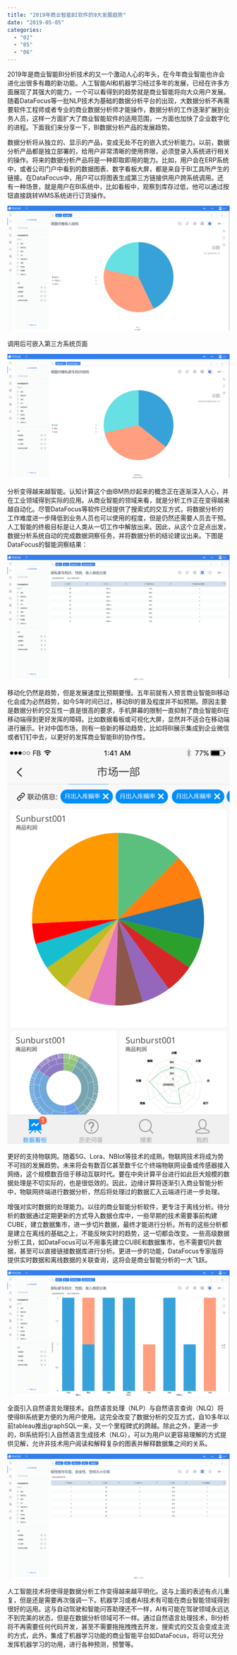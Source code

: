 ```yaml
---
title: "2019年商业智能BI软件的9大发展趋势"
date: "2019-05-05"
categories: 
  - "02"
  - "05"
  - "06"
---
```


2019年是商业智能BI分析技术的又一个激动人心的年头，在今年商业智能也许会进化出很多有趣的新功能。人工智能AI和机器学习经过多年的发展，已经在许多方面展现了其强大的能力，一个可以看得到的趋势就是商业智能将向大众用户发展。随着DataFocus等一批NLP技术为基础的数据分析平台的出现，大数据分析不再需要软件工程师或者专业的商业数据分析师才能操作，数据分析的工作逐渐扩展到业务人员，这样一方面扩大了商业智能软件的适用范围，一方面也加快了企业数字化的进程。下面我们来分享一下，BI数据分析产品的发展趋势。

数据分析将从独立的、显示的产品，变成无处不在的嵌入式分析能力。以前，数据分析产品都是独立部署的，给用户非常清晰的使用界限，必须登录入系统进行相关的操作。将来的数据分析产品将是一种即取即用的能力。比如，用户会在ERP系统中，或者公司门户中看到的数据图表、数字看板大屏，都是来自于BI工具所产生的链接。在DataFocus中，用户可以将图表生成第三方链接供用户跨系统调用。还有一种场景，就是用户在BI系统中，比如看板中，观察到库存过低，他可以通过按钮直接跳转WMS系统进行订货操作。

![](images/word-image-5.png)

调用后可嵌入第三方系统页面

![](images/word-image-6.png)

分析变得越来越智能。认知计算这个由IBM热炒起来的概念正在逐渐深入人心，并在工业领域得到实际的应用。从商业智能的领域来看，就是分析工作正在变得越来越自动化。尽管DataFocus等软件已经提供了搜索式的交互方式，将数据分析的工作难度进一步降低到业务人员也可以使用的程度，但是仍然还需要人员去干预。人工智能的终极目标是让人类从一切工作中解放出来。因此，从这个立足点出发，数据分析系统自动的完成数据洞察任务，并将数据分析的结论建议出来。下图是DataFocus的智能洞察结果：

![](images/word-image-7.png)

移动化仍然是趋势，但是发展速度比预期要慢。五年前就有人预言商业智能BI移动化会成为必然趋势，如今5年时间已过，移动BI的普及程度并不如预期。原因主要是数据分析的交互性一直是很高的要求，手机屏幕的限制一直抑制了商业智能BI在移动端得到更好发挥的障碍。比如数据看板或可视化大屏，显然并不适合在移动端进行展示。针对中国市场，则有一些新的移动趋势，比如将BI展示集成到企业微信或者钉钉中去，以更好的发挥商业智能BI的协作性。

![6-2](images/6-2-1.png)

更好的支持物联网。随着5G、Lora、NBIot等技术的成熟，物联网技术将成为势不可挡的发展趋势。未来将会有数百亿甚至数千亿个终端物联网设备或传感器接入网络，这个规模数百倍于移动互联时代。要在中央计算平台进行如此巨大规模的数据处理是不切实际的，也是很低效的。因此，边缘计算将逐渐引入商业智能分析中，物联网终端进行数据分析，然后将处理过的数据汇入云端进行进一步处理。

增强对实时数据的处理能力。以往的商业智能分析软件，更专注于离线分析。待分析的数据通过定期更新的方式导入数据仓库中，一些早期的技术需要事前构建CUBE，建立数据集市，进一步切片数据，最终才能进行分析。所有的这些分析都是建立在离线的基础之上，不能反映实时的趋势，这一切都会改变。一些高级数据分析工具，如DataFocus可以不用事先建立CUBE和数据集市，也不需要切片数据，甚至可以直接链接数据库进行分析。更进一步的功能，DataFocus专家版将提供实时数据和离线数据的关联查询，这将会是商业智能分析的一大飞跃。

![](images/word-image-8.png)

全面引入自然语言处理技术。自然语言处理（NLP）与自然语言查询（NLQ）将使得BI系统更方便的为用户使用。这完全改变了数据分析的交互方式，自10多年以前tableau推出graphSQL一来，又一个里程碑式的跨越。除此之外，更进一步的，BI系统将引入自然语言生成技术（NLG），可以为用户以更容易理解的方式提供见解，允许非技术用户阅读和解释复杂的图表并解释数据集之间的关系。

![](images/word-image-9.png)

人工智能技术将使得是数据分析工作变得越来越平明化。这与上面的表述有点儿重复，但是还是需要再次强调一下。机器学习或者AI技术有可能在商业智能领域得到很好的运用。这与自动驾驶和智能问答助理还不一样，AI有可能在驾驶领域永远达不到完美的状态，但是在数据分析领域可不一样。通过自然语言处理技术，BI分析将不再需要任何代码开发，甚至不需要拖拖拽拽去开发，搜索式的交互会变成主流的方式，此外，集成了机器学习功能的商业智能平台如DataFocus，将可以充分发挥机器学习的功用，进行各种预测，预警等。
